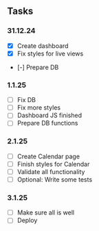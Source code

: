 ## Tasks

### 31.12.24
- [x] Create dashboard
- [x] Fix styles for live views
- [-] Prepare DB

### 1.1.25
- [ ] Fix DB
- [ ] Fix more styles
- [ ] Dashboard JS finished
- [ ] Prepare DB functions

### 2.1.25
- [ ] Create Calendar page
- [ ] Finish styles for Calendar
- [ ] Validate all functionality
- [ ] Optional: Write some tests

### 3.1.25
- [ ] Make sure all is well
- [ ] Deploy
